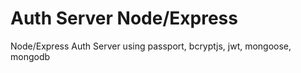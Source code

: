 # Auth Server Node/Express

Node/Express Auth Server using passport, bcryptjs, jwt, mongoose, mongodb